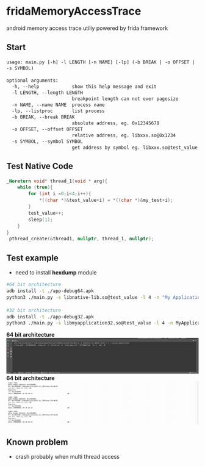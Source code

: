 # fridaMemoryAccessTrace
android memory access trace utiliy powered by frida framework
## Start
```
usage: main.py [-h] -l LENGTH [-n NAME] [-lp] (-b BREAK | -o OFFSET | -s SYMBOL)

optional arguments:
  -h, --help            show this help message and exit
  -l LENGTH, --length LENGTH
                        breakpoint length can not over pagesize
  -n NAME, --name NAME  process name
  -lp, --listproc       list process
  -b BREAK, --break BREAK
                        absolute address, eg. 0x12345678
  -o OFFSET, --offset OFFSET
                        relative address, eg. libxxx.so@0x1234
  -s SYMBOL, --symbol SYMBOL
                        get address by symbol eg. libxxx.so@test_value

```
## Test Native Code

```c
_Noreturn void* thread_1(void * arg){
    while (true){
        for (int i =0;i<4;i++){
            *((char *)&test_value+i) = *((char *)&my_test+i);
        }
        test_value++;
        sleep(1);
    }
}
 pthread_create(&thread1, nullptr, thread_1, nullptr);
```

## Test example
- need to install **hexdump** module
```sh
#64 bit architecture
adb install -t ./app-debug64.apk
python3 ./main.py -s libnative-lib.so@test_value -l 4 -n "My Application"

#32 bit architecture
adb install -t ./app-debug32.apk
python3 ./main.py -s libmyapplication32.so@test_value -l 4 -n MyApplication32
```
**64 bit architecture**
![!image](assets/1.gif)
**64 bit architecture**
![!image](assets/32.png)

## Known problem
- crash probably when multi thread access
